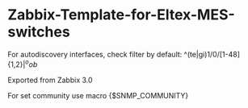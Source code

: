 # Zabbix-Template-for-Eltex-MES-switches
For autodiscovery interfaces, check filter by default: ^(te|gi)1\/0\/[1-48]{1,2}$|^oob$

Exported from Zabbix 3.0

For set community use macro {$SNMP_COMMUNITY}
